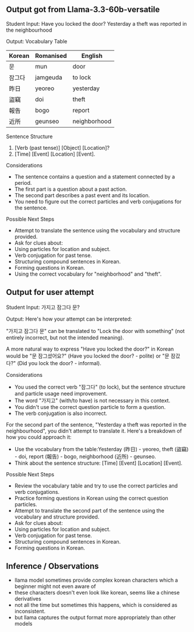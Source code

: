 ## Output got from Llama-3.3-60b-versatile

Student Input: Have you locked the door? Yesterday a theft was reported in the neighbourhood


Output:
Vocabulary Table

| Korean        | Romanised | English       |
|---------------|-----------|---------------|
| 문            | mun       | door         |
| 잠그다        | jamgeuda  | to lock      |
|昨日          | yeoreo    | yesterday    |
| 盜竊          | doi        | theft        |
| 報告          | bogo      | report       |
| 近所          | geunseo   | neighborhood |

Sentence Structure

1. [Verb (past tense)] [Object] [Location]?
2. [Time] [Event] [Location] [Event].

Considerations

* The sentence contains a question and a statement connected by a period.
* The first part is a question about a past action.
* The second part describes a past event and its location.
* You need to figure out the correct particles and verb conjugations for the sentence.

Possible Next Steps

* Attempt to translate the sentence using the vocabulary and structure provided.
* Ask for clues about:
* Using particles for location and subject.
* Verb conjugation for past tense.
* Structuring compound sentences in Korean.
* Forming questions in Korean.
* Using the correct vocabulary for "neighborhood" and "theft".

## Output for user attempt 

Student Input: 가지고 잠그다 문?

Output:
Here's how your attempt can be interpreted:

"가지고 잠그다 문" can be translated to "Lock the door with something" (not entirely incorrect, but not the intended meaning).

A more natural way to express "Have you locked the door?" in Korean would be "문 잠그셨어요?" (Have you locked the door? - polite) or "문 잠갔다?" (Did you lock the door? - informal).

Considerations

* You used the correct verb "잠그다" (to lock), but the sentence structure and particle usage need improvement.
* The word "가지고" (with/to have) is not necessary in this context.
* You didn't use the correct question particle to form a question.
* The verb conjugation is also incorrect.

For the second part of the sentence, "Yesterday a theft was reported in the neighbourhood", you didn't attempt to translate it. Here's a breakdown of how you could approach it:

* Use the vocabulary from the table:Yesterday (昨日) - yeoreo, theft (盜竊) - doi, report (報告) - bogo, neighborhood (近所) - geunseo.
* Think about the sentence structure: [Time] [Event] [Location] [Event].

Possible Next Steps

* Review the vocabulary table and try to use the correct particles and verb conjugations.
* Practice forming questions in Korean using the correct question particles.
* Attempt to translate the second part of the sentence using the vocabulary and structure provided.
* Ask for clues about:
* Using particles for location and subject.
* Verb conjugation for past tense.
* Structuring compound sentences in Korean.
* Forming questions in Korean.

## Inference / Observations
- llama model sometimes provide complex korean characters which a beginner might not even aware of
- these characters doesn't even look like korean, seems like a chinese derivatives
- not all the time but sometimes this happens, which is considered as inconsistent.
- but llama captures the output format more appropriately than other  models